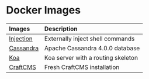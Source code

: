 # Docker Images

<table>
  <thead>
    <tr>
      <th align="left">Images</th>
      <th align="left">Description</th>
    </tr>
  </thead>
  <tbody>
    <tr>
      <td valign="top">
 <a href="https://github.com/chiefmikey/docker-images/tree/main/injection" target="_blank">Injection</a>
      </td>
      <td valign="top">
    Externally inject shell commands
      </td>
    </tr> <tr>
      <td valign="top">
 <a href="https://github.com/chiefmikey/docker-images/tree/main/cassandra" target="_blank">Cassandra</a>
      </td>
      <td valign="top">
   Apache Cassandra 4.0.0 database
      </td>
    </tr> <tr>
      <td valign="top">
 <a href="https://github.com/chiefmikey/docker-images/tree/main/koa" target="_blank">Koa</a>
      </td>
      <td valign="top">
 Koa server with a routing skeleton
      </td>
    </tr> <tr>
      <td valign="top">
 <a href="https://github.com/chiefmikey/docker-images/tree/main/craftcms" target="_blank">CraftCMS</a>
      </td>
      <td valign="top">
  Fresh CraftCMS installation
      </td>
    </tr>
  </tbody>
</table>